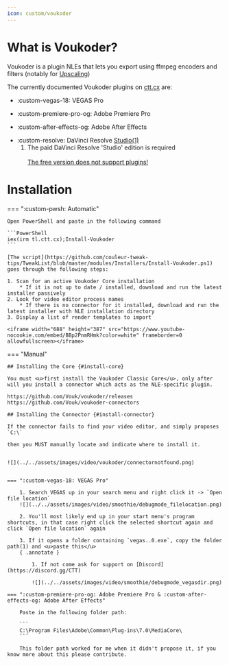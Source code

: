 ```yaml
---
icon: custom/voukoder
---
```


# What is Voukoder?

Voukoder is a plugin NLEs that lets you export using ffmpeg encoders and filters (notably for [Upscaling](../ffmpeg/upscaling.md))


The currently documented Voukoder plugins on [ctt.cx](#) are:

* :custom-vegas-18: VEGAS Pro
* :custom-premiere-pro-og: Adobe Premiere Pro
* :custom-after-effects-og: Adobe After Effects
* <div class="annotate" markdown>:custom-resolve: DaVinci Resolve <u>Studio(1)</u></div>

    1. The paid DaVinci Resolve 'Studio' edition is required <br><br> <u>The free version does not support plugins!</u>

# Installation

=== ":custom-pwsh: Automatic"

    Open PowerShell and paste in the following command

    ```PowerShell
    iex(irm tl.ctt.cx);Install-Voukoder
    ```

    [The script](https://github.com/couleur-tweak-tips/TweakList/blob/master/modules/Installers/Install-Voukoder.ps1) goes through the following steps:

    1. Scan for an active Voukoder Core installation
        * If it is not up to date / installed, download and run the latest installer passively
    2. Look for video editor process names
        * If there is no connector for it installed, download and run the latest installer with NLE installation directory
    3. Display a list of render templates to import

    <iframe width="688" height="387" src="https://www.youtube-nocookie.com/embed/BBp2PnmRHmk?color=white" frameborder=0 allowfullscreen></iframe>

=== "Manual"

    ## Installing the Core {#install-core}

    You must <u>first install the Voukoder Classic Core</u>, only after will you install a connector which acts as the NLE-specific plugin.

    https://github.com/Vouk/voukoder/releases
    https://github.com/Vouk/voukoder-connectors

    ## Installing the Connector {#install-connector}

    If the connector fails to find your video editor, and simply proposes `C:\`

    then you MUST manually locate and indicate where to install it.


    ![](../../assets/images/video/voukoder/connectornotfound.png)


    === ":custom-vegas-18: VEGAS Pro"

        1. Search VEGAS up in your search menu and right click it -> `Open file location`
        ![](../../assets/images/video/smoothie/debugmode_filelocation.png)

        2. You'll most likely end up in your start menu's program shortcuts, in that case right click the selected shortcut again and click `Open file location` again

        3. If it opens a folder containing `vegas..0.exe`, copy the folder path(1) and <u>paste this</u>
        { .annotate }

            1. If not come ask for support on [Discord](https://discord.gg/CTT)

            ![](../../assets/images/video/smoothie/debugmode_vegasdir.png)

    === ":custom-premiere-pro-og: Adobe Premiere Pro & :custom-after-effects-og: Adobe After Effects"

        Paste in the following folder path:

        ```
        C:\Program Files\Adobe\Common\Plug-ins\7.0\MediaCore\
        ```

        This folder path worked for me when it didn't propose it, if you know more about this please contribute.
